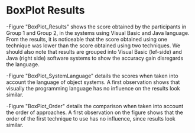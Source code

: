 # BoxPlot Results
-Figure "BoxPlot_Results" shows the score obtained by the participants in Group 1 and Group 2, in the systems using Visual Basic and Java language. From the results, it is noticeable that the score obtained using one technique was lower than the score obtained using two techniques. We should also note that results are grouped into Visual Basic (lef-side) and Java (right side) software systems to show the accuracy gain disregards the language.

-Figure "BoxPlot_SystemLanguage" details the scores when taken into account the language of object systems. A first observation shows that visually the programming language has no influence on the results look similar.

-Figure "BoxPlot_Order"  details the comparison when taken into account the order of approaches. A first observation on the figure shows that the order of the first technique to use has no influence, since results look similar.